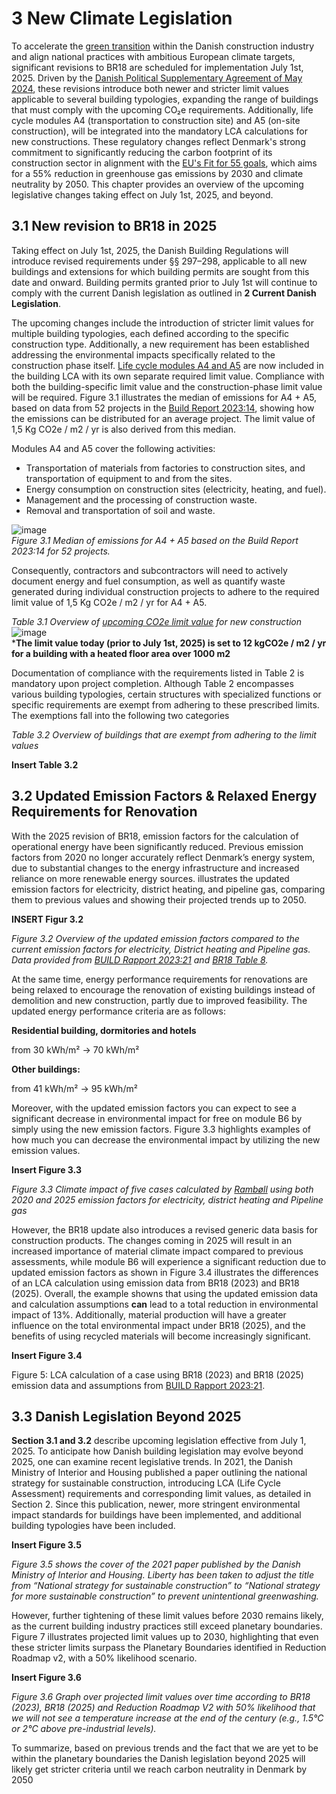# 3 New Climate Legislation

To accelerate the [green transition](https://www.sbst.dk/nyheder/2024/social-og-boligstyrelsen-lancerer-strategi-for-et-nyt-og-helhedsorienteret-bygningsreglement) within the Danish construction industry and align national practices with ambitious European climate targets, significant revisions to BR18 are scheduled for implementation July 1st, 2025. Driven by the [Danish Political Supplementary Agreement of May 2024](https://www.sm.dk/nyheder/nyhedsarkiv/2024/maj/ny-aftale-stiller-ambitioese-klimakrav-til-nyt-byggeri), these revisions introduce both newer and stricter limit values applicable to several building typologies, expanding the range of buildings that must comply with the upcoming CO₂e requirements. Additionally, life cycle modules A4 (transportation to construction site) and A5 (on-site construction), will be integrated into the mandatory LCA calculations for new constructions. These regulatory changes reflect Denmark's strong commitment to significantly reducing the carbon footprint of its construction sector in alignment with the [EU's Fit for 55 goals](https://www.consilium.europa.eu/en/policies/fit-for-55/#:~:text=The%20European%20climate%20law%20makes,EU%20climate%2Dneutral%20by%202050), which aims for a 55% reduction in greenhouse gas emissions by 2030 and climate neutrality by 2050. This chapter provides an overview of the upcoming legislative changes taking effect on July 1st, 2025, and beyond. 

## 3.1 New revision to BR18 in 2025

Taking effect on July 1st, 2025, the Danish Building Regulations will introduce revised requirements under §§ 297–298, applicable to all new buildings and extensions for which building permits are sought from this date and onward. Building permits granted prior to July 1st will continue to comply with the current Danish legislation as outlined in **2 Current Danish Legislation**.

The upcoming changes include the introduction of stricter limit values for multiple building typologies, each defined according to the specific construction type. Additionally, a new requirement has been established addressing the environmental impacts specifically related to the construction phase itself. [Life cycle modules A4 and A5](https://www.sbst.dk/Media/638731490173267243/VCBK_Guide_Byggeprocessen_fra_1._juli_2025-a%5b1%5d.pdf) are now included in the building LCA with its own separate required limit value. Compliance with both the building-specific limit value and the construction-phase limit value will be required. Figure 3.1 illustrates the median of emissions for A4 + A5, based on data from 52 projects in the [Build Report 2023:14](https://vbn.aau.dk/da/publications/ressourceforbrug-p%C3%A5-byggepladsen-klimap%C3%A5virkning-af-bygningers-ud), showing how the emissions can be distributed for an average project. The limit value of 1,5 Kg CO2e / m2 / yr is also derived from this median.

 Modules A4 and A5 cover the following activities: 
- Transportation of materials from factories to construction sites, and transportation of equipment to and from the sites.
- Energy consumption on construction sites (electricity, heating, and fuel).
- Management and the processing of construction waste. 
- Removal and transportation of soil and waste.

![image](https://github.com/user-attachments/assets/79fc56a2-a851-46cf-8fdc-de946ff151bf)  
*Figure 3.1 Median of emissions for A4 + A5 based on the Build Report 2023:14 for 52 projects.*

Consequently, contractors and subcontractors will need to actively document energy and fuel consumption, as well as quantify waste generated during individual construction projects to adhere to the required limit value of 1,5 Kg CO2e / m2 / yr for A4 + A5.

*Table 3.1 Overview of [upcoming CO2e limit value](https://www.sm.dk/nyheder/nyhedsarkiv/2024/maj/ny-aftale-stiller-ambitioese-klimakrav-til-nyt-byggeri) for new construction*  
![image](https://github.com/user-attachments/assets/361a92ac-c2bc-46b9-9d7a-27cb970bf0d4)  
***The limit value today (prior to July 1st, 2025) is set to 12 kgCO2e / m2 / yr for a building with a heated floor area over 1000 m2**

Documentation of compliance with the requirements listed in Table 2 is mandatory upon project completion. Although Table 2 encompasses various building typologies, certain structures with specialized functions or specific requirements are exempt from adhering to these prescribed limits. The exemptions fall into the following two categories

*Table 3.2 Overview of buildings that are exempt from adhering to the limit values*

**Insert Table 3.2**

## 3.2 Updated Emission Factors & Relaxed Energy Requirements for Renovation 

With the 2025 revision of BR18, emission factors for the calculation of operational energy have been significantly reduced. Previous emission factors from 2020 no longer accurately reflect Denmark’s energy system, due to substantial changes to the energy infrastructure and increased reliance on more renewable energy sources.  illustrates the updated emission factors for electricity, district heating, and pipeline gas, comparing them to previous values and showing their projected trends up to 2050.

**INSERT Figur 3.2**

*Figure 3.2 Overview of the updated emission factors compared to the current emission factors for electricity, District heating and Pipeline gas. Data provided from [BUILD Rapport 2023:21](https://vbn.aau.dk/da/publications/klimap%C3%A5virkning-fra-nybyggeri-analytisk-grundlag-til-fastl%C3%A6ggelse)  and [BR18 Table 8](https://www.bygningsreglementet.dk/bilag/b2/bilag_2/tabel_8/).*

At the same time, energy performance requirements for renovations are being relaxed to encourage the renovation of existing buildings instead of demolition and new construction, partly due to improved feasibility. The updated energy performance criteria are as follows:

**Residential building, dormitories and hotels**

from 30 kWh/m² → 70 kWh/m²

**Other buildings:**

from 41 kWh/m² → 95 kWh/m²

Moreover, with the updated emission factors you can expect to see a significant decrease in environmental impact for free on module B6 by simply using the new emission factors. Figure 3.3  highlights examples of how much you can decrease the environmental impact by utilizing the new emission values.  

**Insert Figure 3.3**

*Figure 3.3 Climate impact of five cases calculated by [Rambøll](https://brandcentral.ramboll.com/share/yPsLnjPunevMUrNL5fA5/assets/88161) using both 2020 and 2025 emission factors for electricity, district heating and Pipeline gas*

However, the BR18 update also introduces a revised generic data basis for construction products. The changes coming in 2025 will result in an increased importance of material climate impact compared to previous assessments, while module B6 will experience a significant reduction due to updated emission factors as shown in  Figure 3.4  illustrates the differences of an LCA calculation using emission data from BR18 (2023) and BR18 (2025). Overall, the example showns that using the updated emission data and calculation assumptions **can** lead to a total reduction in environmental impact of 13%. Additionally, material production will have a greater influence on the total environmental impact under BR18 (2025), and the benefits of using recycled materials will become increasingly significant.

**Insert Figure 3.4**

Figure 5: LCA calculation of a case using BR18 (2023) and BR18 (2025) emission data and assumptions from [BUILD Rapport 2023:21](https://vbn.aau.dk/da/publications/klimap%C3%A5virkning-fra-nybyggeri-analytisk-grundlag-til-fastl%C3%A6ggelse). 

## 3.3 Danish Legislation Beyond 2025

**Section 3.1 and 3.2** describe upcoming legislation effective from July 1, 2025. To anticipate how Danish building legislation may evolve beyond 2025, one can examine recent legislative trends. In 2021, the Danish Ministry of Interior and Housing published a paper outlining the national strategy for sustainable construction, introducing LCA (Life Cycle Assessment) requirements and corresponding limit values, as detailed in Section 2. Since this publication, newer, more stringent environmental impact standards for buildings have been implemented, and additional building typologies have been included.

**Insert Figure 3.5**

*Figure 3.5 shows the cover of the 2021 paper published by the Danish Ministry of Interior and Housing. Liberty has been taken to adjust the title from “National strategy for sustainable construction” to “National strategy for more sustainable construction” to prevent unintentional greenwashing.*

However, further tightening of these limit values before 2030 remains likely, as the current building industry practices still exceed planetary boundaries. Figure 7 illustrates projected limit values up to 2030, highlighting that even these stricter limits surpass the Planetary Boundaries identified in Reduction Roadmap v2, with a 50% likelihood scenario.

**Insert Figure 3.6**

*Figure 3.6 Graph over projected limit values over time according to BR18 (2023), BR18 (2025) and Reduction Roadmap V2 with 50% likelihood that we will not see a temperature increase at the end of the century (e.g., 1.5°C or 2°C above pre-industrial levels).*

To summarize, based on previous trends and the fact that we are yet to be within the planetary boundaries the Danish legislation beyond 2025 will likely get stricter criteria until we reach carbon neutrality in Denmark by 2050
